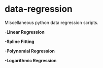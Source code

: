 # data-regression
Miscellaneous python data regression scripts.

<b>
  -Linear Regression
  
  
  -Spline Fitting
  
  -Polynomial Regression
  
  -Logarithmic Regression
  
<b>
